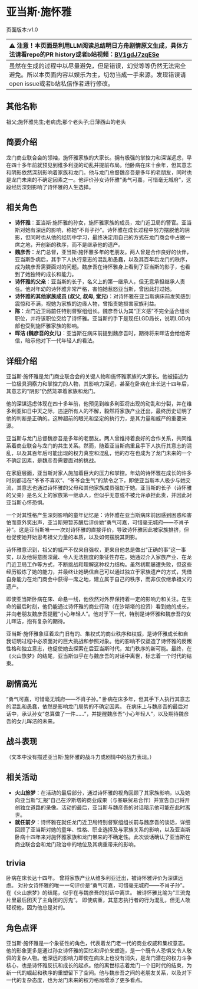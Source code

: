 # 亚当斯·施怀雅
页面版本:v1.0
 

| :warning: 注意！本页面是利用LLM阅读总结明日方舟剧情原文生成，具体方法请看repo的PR history或者b站视频：[BV1gdJ7zqESe](https://www.bilibili.com/video/BV1gdJ7zqESe/)         |
|:----------------------------|
| 虽然在生成的过程中以尽量避免，但是错误，幻觉等等仍然无法完全避免。所以本页面内容以娱乐为主，切勿当成一手来源。发现错误请open issue或者b站私信作者进行修改。|



## 其他名称
祖父;施怀雅先生;老病虎;那个老头子;日薄西山的老头
## 简要介绍
龙门商业联合会的领袖，施怀雅家族的大家长。拥有极强的掌控力和深谋远虑，早在四十多年前就预见到维多利亚的动乱并提前布局。他卧病在床十余年，但其意志和阴影依然深刻影响着家族和龙门。他与龙门总督魏彦吾是多年的老朋友，同时也是龙门未来的不确定因素之一。他评价孙女诗怀雅“勇气可嘉，可惜毫无城府”，这段经历深刻影响了诗怀雅的人生选择。
## 相关角色
-   **诗怀雅**：亚当斯·施怀雅的孙女，施怀雅家族的成员，龙门近卫局的警官。亚当斯对她有深远的影响，称她“不肖子孙”。诗怀雅在成长过程中努力摆脱他的阴影，但同时也从他的经历中学习，最终决定用自己的方式在龙门商会中占据一席之地，开创新的秩序，而不是继承他的遗产。
-   **魏彦吾**：龙门总督，亚当斯·施怀雅多年的老朋友。两人曾是合作良好的伙伴，亚当斯卧病后，其手下人执行意志的混乱和愚蠢，以及其百年后龙门的秩序，成为魏彦吾需要面对的问题。魏彦吾在诗怀雅身上看到了亚当斯的影子，也看到了她独特的成长和能力。
-   **诗怀雅的父亲**：亚当斯的长子，名义上的第一继承人，但无意承担继承人责任。他对年幼的诗怀雅非常严格，害怕她惹怒亚当斯，曾因此打过她。
-   **诗怀雅的其他家族成员 (叔父, 叔母, 堂兄)**：对诗怀雅在亚当斯病床前发笑感到震惊和不满，视她为家族的边缘人物，曾指责她损害家族利益。
-   **陈**：龙门近卫局前任特别督察组组长。魏彦吾认为其“正义感”不完全适合组长职位，并将该职位交给了诗怀雅。亚当斯的手下是现任LGD局长，说明LGD内部也受到施怀雅家族的影响。
-   **晖洁 (魏彦吾的女儿)**：亚当斯在病床前提到魏彦吾时，期待将来晖洁会给他寄信，暗示他对下一代年轻人的看法。
## 详细介绍
亚当斯·施怀雅是龙门商业联合会的关键人物和施怀雅家族的大家长。他被描述为一位极具洞察力和掌控力的人物，其影响力深远，甚至在卧病在床长达十四年后，其意志的“阴影”仍然笼罩着家族和龙门。

他的深谋远虑体现在四十多年前，他预见到维多利亚将出现的动乱和分裂，并在维多利亚如日中天之际，违逆所有人的不解，毅然将家族产业迁出，最终历史证明了他的判断是正确的。这种超前的眼光和坚定的执行力，是其力量和威严的重要来源。

亚当斯与龙门总督魏彦吾是多年的老朋友。两人曾维持着良好的合作关系，共同维系着商业联合与龙门的共生关系。然而，随着亚当斯病重且手下人执行其意志的混乱，以及其百年后可能出现的权力真空和混乱，他的存在也成为了龙门未来的一个不确定因素，是魏彦吾需要面对的挑战。

在家庭层面，亚当斯对家人施加着巨大的压力和掌控。年幼的诗怀雅在成长的许多时刻都活在“爷爷不喜欢”、“爷爷会生气”的禁令之下，即使亚当斯本人极少与她交流，其意志也通过诗怀雅的父母和其他家族成员强加于她。亚当斯的长子（诗怀雅的父亲）是名义上的家族第一继承人，但似乎无意或不被允许承担此责，并因此对亚当斯心怀恐惧。

一个对其性格产生深刻影响的童年记忆是：诗怀雅在亚当斯病床前因感到困惑和害怕而意外笑出声，亚当斯短暂苏醒后评价她“勇气可嘉，可惜毫无城府——不肖子孙”。这是亚当斯唯一一次对诗怀雅的直接评价，导致诗怀雅因此被家族排挤，但也促使她开始思考祖父力量的本质，以及如何摆脱其阴影。

诗怀雅意识到，祖父的威严不仅来自强权，更来自他总是做出“正确的事”这一事实，以及他将意图深藏、令人无法揣度的象征性存在。她通过介入家族产业、在龙门近卫局工作等方式，不断挑战和理解这种权力结构。虽然初期屡遭失败，但这些经历锻炼了她的能力，并最终让她确信自己可以通过独立于家族遗产的方式，凭借自身能力在龙门商会中获得一席之地，建立属于自己的秩序，而非仅仅继承祖父的遗产。

即使亚当斯卧病在床、命悬一线，他依然对外界保持着一定的影响力和关注。在生命的最后时刻，他仍能通过诗怀雅的商业行动（在汐斯塔的投资）看到她的成长，并向老朋友魏彦吾提醒“小心年轻人”。他对于下一代，特别是诗怀雅和魏彦吾的女儿晖洁，抱有复杂的期待。

亚当斯·施怀雅象征着龙门旧有的、集权式的商业秩序和权威，是诗怀雅成长和自我证明过程中必须面对的巨大挑战和参照对象。他的影响不仅塑造了诗怀雅的反叛性格和独立意志，也促使她去探索在后亚当斯时代，龙门秩序的新可能。最终，在《火山旅梦》的结尾，亚当斯似乎在与魏彦吾的对话中离世，标志着一个时代的结束。
## 剧情高光
“勇气可嘉，可惜毫无城府——不肖子孙。”
卧病在床多年，但其手下人执行其意志的混乱和愚蠢，依然是影响龙门局势的不确定因素。
在病床上与魏彦吾的最后对话中，承认孙女“总算做了一件......”，并提醒魏彦吾“小心年轻人”，以及期待魏彦吾的女儿晖洁的未来。
## 战斗表现
（文本中没有描述亚当斯·施怀雅的战斗力或剧情中的战力表现。）
## 相关活动
-   **火山旅梦**：在活动的最后部分，通过诗怀雅的视角回顾了其家族影响，以及她向亚当斯“汇报”自己在汐斯塔的商业成果（与峯联贸易合作）并宣告自己将开创独立道路的录像。活动的最后，亚当斯与魏彦吾的对话暗示他可能在此时离世。
-   **就任前夕**：诗怀雅在就任龙门近卫局特别督察组组长前与魏彦吾的谈话，详细回顾了亚当斯对她的童年、性格、职业选择及与家族关系的影响，以及亚当斯卧病十四年来对施怀雅家族和龙门带来的不确定性。此次谈话确认了亚当斯在商业联合会和龙门政治中的地位及其病重带来的影响。
## trivia
卧病在床长达十四年。
曾将家族产业从维多利亚迁出，被诗怀雅评价为深谋远虑。
对孙女诗怀雅的唯一一句评价是“勇气可嘉，可惜毫无城府——不肖子孙”。
在《火山旅梦》的结尾，似乎在与魏彦吾的对话中离世。
被诗怀雅比喻为“三流鬼片里最后团灭了主角团的厉鬼”。
即使病重，其意志执行者的行为混乱，但无人敢轻视他，因为他总是对的。
## 角色点评
亚当斯·施怀雅是一个象征性的角色，代表着龙门老一代的商业权威和集权意志。他的形象更多是通过孙女诗怀雅的回忆和评价来塑造，是一个既令人恐惧又令人敬佩的复杂人物。他深远的影响力即使在病床上也没有消失，是龙门潜在的权力斗争核心，也是诗怀雅反抗和成长的起点。他的离世标志着龙门一个旧时代的结束，为新一代的崛起和秩序的重塑留下了空间。他与魏彦吾之间的老朋友关系，以及对下一代的复杂态度，也为龙门未来的权力格局增添了更多看点。